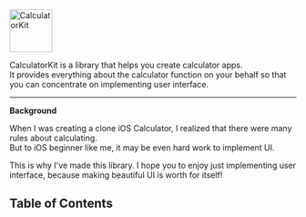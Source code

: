 <img alt="CalculatorKit" src="https://user-images.githubusercontent.com/34618339/99825007-d5175980-2b99-11eb-9f70-bb04f6198f28.png" height="75"/>

CalculatorKit is a library that helps you create calculator apps.  
It provides everything about the calculator function on your behalf so that you can concentrate on implementing user interface.


---

**Background**

When I was creating a clone iOS Calculator, I realized that there were many rules about calculating.  
But to iOS beginner like me, it may be even hard work to implement UI. 

This is why I've made this library. I hope you to enjoy just implementing user interface, because making beautiful UI is worth for itself!

## Table of Contents
